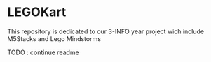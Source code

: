 # LEGOKart

This repository is dedicated to our 3-INFO year project wich include M5Stacks and Lego Mindstorms

TODO : continue readme